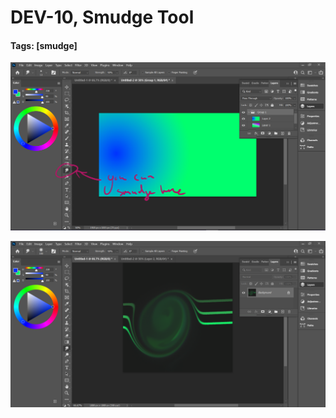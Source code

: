 # DEV-10, Smudge Tool
#### Tags: [smudge]

![](../images/DEV-10/DEV-10-A.png)

![](../images/DEV-10/DEV-10-B.png)